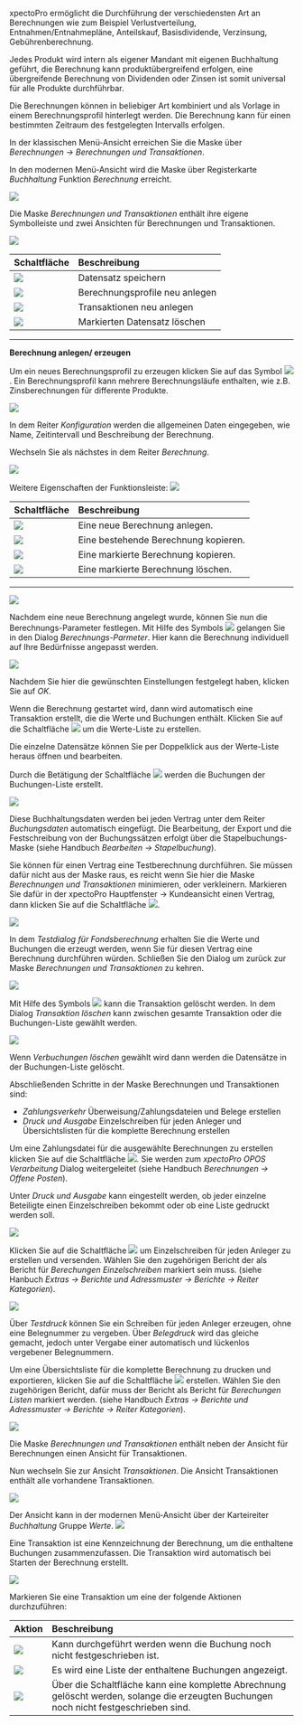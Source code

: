 xpectoPro ermöglicht die Durchführung der verschiedensten Art an Berechnungen wie zum Beispiel Verlustverteilung, Entnahmen/Entnahmepläne, Anteilskauf, Basisdividende, Verzinsung, Gebührenberechnung.

 Jedes Produkt wird intern als eigener Mandant mit eigenen Buchhaltung geführt, die Berechnung kann produktübergreifend erfolgen, eine übergreifende Berechnung von Dividenden oder Zinsen ist somit universal für alle Produkte durchführbar.
 
Die Berechnungen können in beliebiger Art kombiniert und als Vorlage in einem Berechnungsprofil hinterlegt werden.  Die Berechnung kann für einen bestimmten Zeitraum des festgelegten Intervalls erfolgen.

In der klassischen Menü-Ansicht erreichen Sie die Maske über *Berechnungen → Berechnungen und Transaktionen*.

In den modernen Menü-Ansicht wird die Maske über Registerkarte *Buchhaltung* Funktion *Berechnung* erreicht.

![](http://xpecto.github.io/docs/xpecto/Berechnungen/Berechnungen_und_Transaktionen/Menue_modern.png)

Die Maske *Berechnungen und Transaktionen* enthält ihre eigene Symbolleiste und zwei Ansichten für Berechnungen und Transaktionen. 

![](http://xpecto.github.io/docs/xpecto/Berechnungen/Berechnungen_und_Transaktionen/Zinsberechnung.png)

|  Schaltfläche               |    Beschreibung    |
| --------------- |:---------------|
|![](http://xpecto.github.io/docs/img/img_1461762053607.png)| Datensatz speichern|
|![](http://xpecto.github.io/docs/img/img_1461762083830.png)| Berechnungsprofile neu anlegen|
|![](http://xpecto.github.io/docs/img/img_1461762131361.png)|Transaktionen neu anlegen|
|![](http://xpecto.github.io/docs/img/img_1461762156205.png)| Markierten Datensatz löschen|


----------



**Berechnung anlegen/ erzeugen**




Um ein neues Berechnungsprofil zu erzeugen  klicken Sie auf das Symbol ![](http://xpecto.github.io/docs/xpecto/Berechnungen/Berechnungen_und_Transaktionen/Berechnung_neu.png). Ein Berechnungsprofil kann mehrere Berechnungsläufe enthalten, wie z.B.  Zinsberechnungen für differente Produkte.

![](http://xpecto.github.io/docs/xpecto/Berechnungen/Berechnungen_und_Transaktionen/Konfiguration.png)

In dem Reiter *Konfiguration* werden die allgemeinen Daten eingegeben, wie Name, Zeitintervall und Beschreibung der Berechnung.

Wechseln Sie als nächstes in dem Reiter *Berechnung*. 

![](http://xpecto.github.io/docs/img/img_1461765354697.png)

Weitere Eigenschaften der Funktionsleiste:
![](http://xpecto.github.io/docs/xpecto/Berechnungen/Berechnungen_und_Transaktionen/Funktionsleiste.png)

|  Schaltfläche               |    Beschreibung    |
| --------------- |:---------------|
|![](http://xpecto.github.io/docs/img/img_1461763883687.png)|Eine neue Berechnung anlegen.|
|![](http://xpecto.github.io/docs/img/img_1441197372050.png)|Eine bestehende Berechnung kopieren.|
|![](http://xpecto.github.io/docs/img/img_1441197398657.png)|Eine markierte Berechnung kopieren.|
|![](http://xpecto.github.io/docs/img/img_1461763926549.png)|Eine markierte Berechnung löschen.|

----------


![](http://xpecto.github.io/docs/img/img_1461765614179.png)

Nachdem eine neue Berechnung angelegt wurde, können Sie nun die Berechnungs-Parameter festlegen. Mit Hilfe des Symbols ![](http://xpecto.github.io/docs/img/img_1461764018473.png) gelangen Sie in den Dialog *Berechnungs-Parmeter*. Hier kann die Berechnung individuell auf Ihre Bedürfnisse angepasst werden. 

![](http://xpecto.github.io/docs/img/img_1461766010739.png)

Nachdem Sie hier die gewünschten Einstellungen festgelegt haben,  klicken Sie auf *OK*.

Wenn die Berechnung gestartet wird, dann wird automatisch eine Transaktion erstellt, die die Werte und Buchungen enthält. Klicken Sie auf die Schaltfläche ![](http://xpecto.github.io/docs/img/img_1441121273470.png) um die Werte-Liste zu erstellen. 

Die einzelne Datensätze können Sie per Doppelklick aus der Werte-Liste heraus öffnen und bearbeiten. 

Durch die Betätigung der Schaltfläche ![](http://xpecto.github.io/docs/img/img_1441187895311.png) werden die Buchungen der Buchungen-Liste erstellt.  

![](http://xpecto.github.io/docs/img/img_1461767168231.png)     
      
Diese Buchhaltungsdaten werden  bei jeden Vertrag unter dem Reiter *Buchungsdaten* automatisch eingefügt. Die Bearbeitung, der Export und die Festschreibung von der Buchungssätzen erfolgt über die Stapelbuchungs-Maske (siehe Handbuch *Bearbeiten → Stapelbuchung*).

Sie können für einen Vertrag eine Testberechnung durchführen. Sie müssen dafür nicht aus der Maske raus, es reicht wenn Sie hier die Maske *Berechnungen und Transaktionen* minimieren, oder verkleinern. 
Markieren Sie dafür in der xpectoPro Hauptfenster → Kundeansicht einen Vertrag, dann klicken Sie auf die Schaltfläche ![](http://xpecto.github.io/docs/img/img_1441205184520.png). 

![](http://xpecto.github.io/docs/img/img_1461767435514.png)

In dem *Testdialog für Fondsberechnung* erhalten Sie die Werte und Buchungen die erzeugt werden, wenn Sie für diesen Vertrag eine Berechnung durchführen würden.
Schließen Sie den Dialog um zurück zur Maske *Berechnungen und Transaktionen* zu kehren.

![](http://xpecto.github.io/docs/img/img_1461766372556.png)

Mit Hilfe des Symbols ![](http://xpecto.github.io/docs/img/img_1461766516907.png) kann die Transaktion gelöscht werden.
In dem Dialog *Transaktion löschen* kann zwischen  gesamte Transaktion oder die Buchungen-Liste gewählt werden.

![](http://xpecto.github.io/docs/img/img_1461768487431.png)

Wenn *Verbuchungen löschen* gewählt wird dann werden die Datensätze in der Buchungen-Liste gelöscht.

Abschließenden Schritte in der Maske Berechnungen und Transaktionen sind:

 - *Zahlungsverkehr* Überweisung/Zahlungsdateien und Belege erstellen
 - *Druck und Ausgabe* Einzelschreiben für jeden Anleger und Übersichtslisten für die komplette Berechnung erstellen

Um eine Zahlungsdatei für die ausgewählte Berechnungen zu erstellen klicken Sie auf die Schaltfläche ![](http://xpecto.github.io/docs/img/img_1441187959011.png). Sie werden zum *xpectoPro OPOS Verarbeitung* Dialog weitergeleitet (siehe Handbuch *Berechnungen → Offene Posten*). 

Unter *Druck und Ausgabe* kann eingestellt werden, ob jeder einzelne Beteiligte einen Einzelschreiben bekommt oder ob eine Liste gedruckt werden soll.

![](http://xpecto.github.io/docs/img/img_1461768771193.png)


Klicken Sie auf die Schaltfläche ![](http://xpecto.github.io/docs/img/img_1441187997984.png) um Einzelschreiben für jeden Anleger zu erstellen und versenden. Wählen Sie den zugehörigen Bericht der als Bericht für *Berechungen Einzelschreiben* markiert sein muss. (siehe Hanbuch *Extras → Berichte und Adressmuster → Berichte → Reiter Kategorien*).

![](http://xpecto.github.io/docs/img/img_1441360646363.png)

Über *Testdruck* können Sie ein Schreiben für jeden Anleger erzeugen, ohne eine Belegnummer zu vergeben.  Über *Belegdruck* wird das gleiche gemacht, jedoch unter Vergabe einer automatisch und lückenlos vergebener  Belegnummern.

Um eine Übersichtsliste für die komplette Berechnung zu drucken und exportieren, klicken Sie auf die Schaltfläche ![](http://xpecto.github.io/docs/img/img_1441188040541.png) erstellen. Wählen Sie den zugehörigen Bericht, dafür muss der Bericht als Bericht für *Berechungen Listen* markiert werden. (siehe Handbuch *Extras → Berichte und Adressmuster → Berichte → Reiter Kategorien*).

![](http://xpecto.github.io/docs/img/img_1441360701050.png)

Die Maske *Berechnungen und Transaktionen* enthält neben der Ansicht für Berechnungen einen Ansicht für  Transaktionen.

Nun wechseln Sie zur Ansicht *Transaktionen*. Die Ansicht Transaktionen enthält alle vorhandene Transaktionen. 

![](http://xpecto.github.io/docs/img/img_1461769210183.png)


Der Ansicht kann in der modernen Menü-Ansicht über der Karteireiter *Buchhaltung* Gruppe *Werte*.
![](http://xpecto.github.io/docs/img/img_1461761495681.png)

Eine Transaktion ist eine Kennzeichnung der Berechnung, um die enthaltene Buchungen zusammenzufassen. Die Transaktion wird automatisch bei Starten der Berechnung erstellt.

![](http://xpecto.github.io/docs/img/img_1441364859005.png)

Markieren Sie eine Transaktion um eine der folgende Aktionen durchzuführen:

| Aktion           |    Beschreibung     |  
| ------------- |:-------------| 
| ![](http://xpecto.github.io/docs/img/img_1441366232699.png)     |  Kann durchgeführt werden wenn die Buchung noch nicht festgeschrieben ist.| 
| ![](http://xpecto.github.io/docs/img/img_1441366314917.png)   |  Es wird eine Liste der enthaltene Buchungen angezeigt.| 
| ![](http://xpecto.github.io/docs/img/img_1441366201137.png)     | Über die Schaltfläche kann eine komplette Abrechnung gelöscht werden, solange die erzeugten Buchungen noch nicht festgeschrieben sind. |